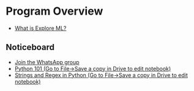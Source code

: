 # Program Overview

- [What is Explore ML?](https://docs.google.com/presentation/d/1Qa_Dtp9bv3YUwMO36UAL-LN5JegDiEwyRHN5NodGWjE/edit?usp=sharing)

## Noticeboard

- [Join the WhatsApp group](https://chat.whatsapp.com/Bd6xY2VvnDxDlu3teyHGRb)
- [Python 101 (Go to File->Save a copy in Drive to edit notebook)](https://colab.research.google.com/drive/1v4T-eD9y8QQukj14nV9XMcisXnHKaPKb)
- [Strings and Regex in Python (Go to File->Save a copy in Drive to edit notebook)](https://colab.research.google.com/drive/1zdCPZfO87DcvfKDp5r0649woF7Dc348S)

